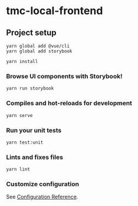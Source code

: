 # tmc-local-frontend

## Project setup
```
yarn global add @vue/cli
yarn global add storybook

yarn install
```

### Browse UI components with Storybook!
```
yarn run storybook
```

### Compiles and hot-reloads for development
```
yarn serve
```

### Run your unit tests
```
yarn test:unit
```

### Lints and fixes files
```
yarn lint
```

### Customize configuration
See [Configuration Reference](https://cli.vuejs.org/config/).
